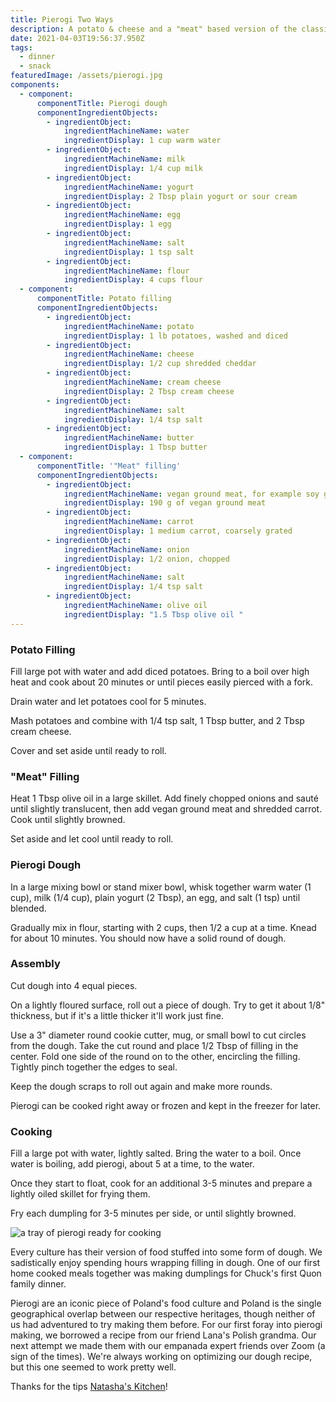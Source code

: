 ```yaml
---
title: Pierogi Two Ways
description: A potato & cheese and a "meat" based version of the classic Polish dumpling
date: 2021-04-03T19:56:37.950Z
tags:
  - dinner
  - snack
featuredImage: /assets/pierogi.jpg
components:
  - component:
      componentTitle: Pierogi dough
      componentIngredientObjects:
        - ingredientObject:
            ingredientMachineName: water
            ingredientDisplay: 1 cup warm water
        - ingredientObject:
            ingredientMachineName: milk
            ingredientDisplay: 1/4 cup milk
        - ingredientObject:
            ingredientMachineName: yogurt
            ingredientDisplay: 2 Tbsp plain yogurt or sour cream
        - ingredientObject:
            ingredientMachineName: egg
            ingredientDisplay: 1 egg
        - ingredientObject:
            ingredientMachineName: salt
            ingredientDisplay: 1 tsp salt
        - ingredientObject:
            ingredientMachineName: flour
            ingredientDisplay: 4 cups flour
  - component:
      componentTitle: Potato filling
      componentIngredientObjects:
        - ingredientObject:
            ingredientMachineName: potato
            ingredientDisplay: 1 lb potatoes, washed and diced
        - ingredientObject:
            ingredientMachineName: cheese
            ingredientDisplay: 1/2 cup shredded cheddar
        - ingredientObject:
            ingredientMachineName: cream cheese
            ingredientDisplay: 2 Tbsp cream cheese
        - ingredientObject:
            ingredientMachineName: salt
            ingredientDisplay: 1/4 tsp salt
        - ingredientObject:
            ingredientMachineName: butter
            ingredientDisplay: 1 Tbsp butter
  - component:
      componentTitle: '"Meat" filling'
      componentIngredientObjects:
        - ingredientObject:
            ingredientMachineName: vegan ground meat, for example soy ground
            ingredientDisplay: 190 g of vegan ground meat
        - ingredientObject:
            ingredientMachineName: carrot
            ingredientDisplay: 1 medium carrot, coarsely grated
        - ingredientObject:
            ingredientMachineName: onion
            ingredientDisplay: 1/2 onion, chopped
        - ingredientObject:
            ingredientMachineName: salt
            ingredientDisplay: 1/4 tsp salt
        - ingredientObject:
            ingredientMachineName: olive oil
            ingredientDisplay: "1.5 Tbsp olive oil "
---
```

### Potato Filling

Fill large pot with water and add diced potatoes. Bring to a boil over high heat and cook about 20 minutes or until pieces easily pierced with a fork. 

Drain water and let potatoes cool for 5 minutes. 

Mash potatoes and combine with 1/4 tsp salt, 1 Tbsp butter, and 2 Tbsp cream cheese. 

Cover and set aside until ready to roll. 

### "Meat" Filling

Heat 1 Tbsp olive oil in a large skillet. Add finely chopped onions and sauté until slightly translucent, then add vegan ground meat and shredded carrot. Cook until slightly browned. 

Set aside and let cool until ready to roll. 

### **Pierogi Dough**  

In a large mixing bowl or stand mixer bowl, whisk together warm water (1 cup), milk (1/4 cup), plain yogurt (2 Tbsp), an egg, and salt (1 tsp) until blended. 

Gradually mix in flour, starting with 2 cups, then 1/2 a cup at a time. Knead for about 10 minutes. You should now have a solid round of dough.

### Assembly

Cut dough into 4 equal pieces. 

On a lightly floured surface, roll out a piece of dough. Try to get it about 1/8" thickness, but if it's a little thicker it'll work just fine. 

Use a 3" diameter round cookie cutter, mug, or small bowl to cut circles from the dough. Take the cut round and place 1/2 Tbsp of filling in the center. Fold one side of the round on to the other, encircling the filling. Tightly pinch together the edges to seal. 

Keep the dough scraps to roll out again and make more rounds. 

Pierogi can be cooked right away or frozen and kept in the freezer for later.

### Cooking

Fill a large pot with water, lightly salted. Bring the water to a boil. Once water is boiling, add pierogi, about 5 at a time, to the water. 

Once they start to float, cook for an additional 3-5 minutes and prepare a lightly oiled skillet for frying them. 

Fry each dumpling for 3-5 minutes per side, or until slightly browned. 

![a tray of pierogi ready for cooking](/assets/img_3744.jpg "Sammy's pierogi ready to be cooked")

Every culture has their version of food stuffed into some form of dough. We sadistically enjoy spending hours wrapping filling in dough. One of our first home cooked meals together was making dumplings for Chuck's first Quon family dinner. 

Pierogi are an iconic piece of Poland's food culture and Poland is the single geographical overlap between our respective heritages, though neither of us had adventured to try making them before. For our first foray into pierogi making, we borrowed a recipe from our friend Lana's Polish grandma. Our next attempt we made them with our empanada expert friends over Zoom (a sign of the times). We're always working on optimizing our dough recipe, but this one seemed to work pretty well.

Thanks for the tips [Natasha's Kitchen](https://natashaskitchen.com/pierogi-recipe/)!